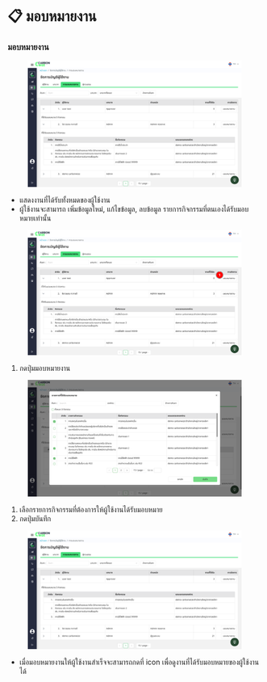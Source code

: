 # 📋 มอบหมายงาน

### มอบหมายงาน

<figure><img src="../../.gitbook/assets/image (39).png" alt=""><figcaption></figcaption></figure>

* แสดงงานที่ได้รับทั้งหมดของผู้ใช้งาน
* ผู้ใช้งานจะสามารถ เพิ่มข้อมูลใหม่, แก้ไขข้อมูล, ลบข้อมูล รายการกิจกรรมที่ตนเองได้รับมอบหมายเท่านั้น

<figure><img src="../../.gitbook/assets/image (40).png" alt=""><figcaption></figcaption></figure>

1. กดปุ่มมอบหมายงาน

<figure><img src="../../.gitbook/assets/image (41).png" alt=""><figcaption></figcaption></figure>

1. เลือกรายการกิจกรรมที่ต้องการให้ผู้ใช้งานได้รับมอบหมาย
2. กดปุ่มบันทึก

<figure><img src="../../.gitbook/assets/image (42).png" alt=""><figcaption></figcaption></figure>

* เมื่อมอบหมายงานให้ผู้ใช้งานสำเร็จจะสามารถกดที่ icon เพื่อดูงานที่ได้รับมอบหมายของผู้ใช้งานได้
